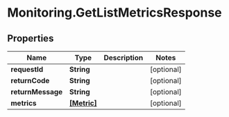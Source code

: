 # Monitoring.GetListMetricsResponse

## Properties
Name | Type | Description | Notes
------------ | ------------- | ------------- | -------------
**requestId** | **String** |  | [optional] 
**returnCode** | **String** |  | [optional] 
**returnMessage** | **String** |  | [optional] 
**metrics** | [**[Metric]**](Metric.md) |  | [optional] 


